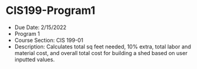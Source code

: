 # CIS199-Program1
* Due Date: 2/15/2022
* Program 1
* Course Section: CIS 199-01
* Description: Calculates total sq feet needed, 10% extra, total labor and material cost, and overall total cost for building a shed based on user inputted values.
